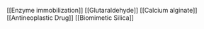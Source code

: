 [[Enzyme immobilization]]
[[Glutaraldehyde]]
[[Calcium alginate]]
[[Antineoplastic Drug]]
[[Biomimetic Silica]]
